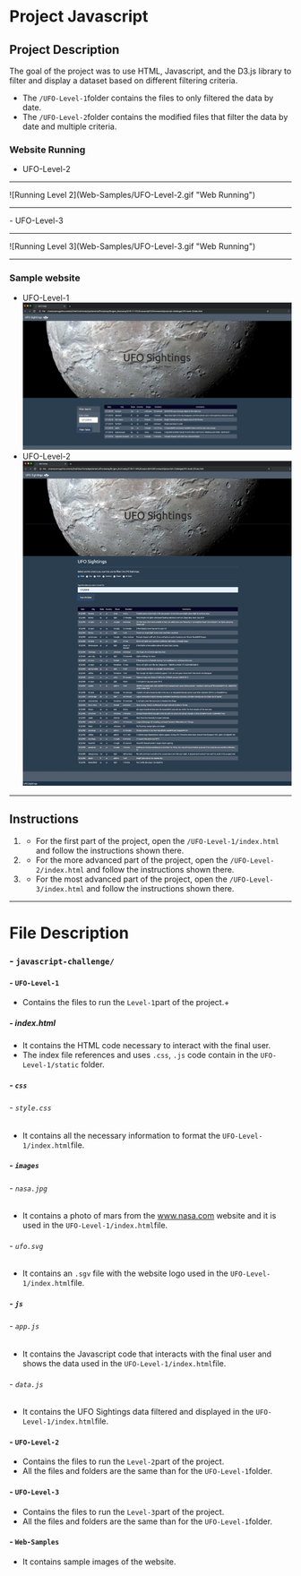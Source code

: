 # Project Javascript

## Project Description
The goal of the project was to use HTML, Javascript, and the D3.js library to filter and display a dataset based on different filtering criteria. 
- The `/UFO-Level-1`folder contains the files to only filtered the data by date.  
- The `/UFO-Level-2`folder contains the modified files that filter the data by date and multiple criteria.

### Website Running 
- UFO-Level-2
<hr>
![Running Level 2](Web-Samples/UFO-Level-2.gif "Web Running")
<hr>
- UFO-Level-3 
<hr>
![Running Level 3](Web-Samples/UFO-Level-3.gif "Web Running")
<hr>

### Sample website
- UFO-Level-1
![Static Level 1](Web-Samples/UFO-Level-1.png "Sample Level 1")
- UFO-Level-2
![Static Level 2](Web-Samples/UFO-Level-2.png "Sample Level 2")

<hr>

## Instructions

1. - For the first part of the project, open the `/UFO-Level-1/index.html` and follow the instructions shown there.
2. - For the more advanced part of the project, open the `/UFO-Level-2/index.html` and follow the instructions shown there.
3. - For the most advanced part of the project, open the `/UFO-Level-3/index.html` and follow the instructions shown there.

<hr>

# File Description
### - `javascript-challenge/`
#### - `UFO-Level-1`
- Contains the files to run the `Level-1`part of the project.+
##### - index.html
- It contains the HTML code necessary to interact with the final user.
- The index file references and uses `.css`, `.js` code contain in the `UFO-Level-1/static` folder.
##### - `css` 
###### - `style.css`
- It contains all the necessary information to format the `UFO-Level-1/index.html`file.
##### - `images` 
###### - `nasa.jpg`
- It contains a photo of mars from the www.nasa.com website and it is used in the `UFO-Level-1/index.html`file.
###### - `ufo.svg`
- It contains an `.sgv` file with the website logo used in the `UFO-Level-1/index.html`file.
##### - `js` 
###### - `app.js`
- It contains the Javascript code that interacts with the final user and shows the data used in the `UFO-Level-1/index.html`file.
###### - `data.js`
- It contains the UFO Sightings data filtered and displayed in the `UFO-Level-1/index.html`file.
#### - `UFO-Level-2`
- Contains the files to run the `Level-2`part of the project.
- All the files and folders are the same than for the `UFO-Level-1`folder.
#### - `UFO-Level-3`
- Contains the files to run the `Level-3`part of the project.
- All the files and folders are the same than for the `UFO-Level-1`folder.
#### - `Web-Samples`
- It contains sample images of the website.
